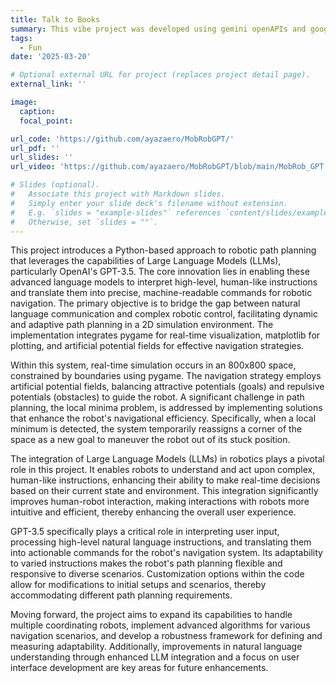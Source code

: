```yaml
---
title: Talk to Books
summary: This vibe project was developed using gemini openAPIs and googlebooks API, with an idea to look for answers of "How to" question from the wisdom of what has already been published in various fiction and non-fiction books. Inspired from - https://books.google.com/talktobooks/
tags:
  - Fun
date: '2025-03-20'

# Optional external URL for project (replaces project detail page).
external_link: ''

image:
  caption: 
  focal_point: 

url_code: 'https://github.com/ayazaero/MobRobGPT/'
url_pdf: ''
url_slides: ''
url_video: 'https://github.com/ayazaero/MobRobGPT/blob/main/MobRob_GPT.mp4'

# Slides (optional).
#   Associate this project with Markdown slides.
#   Simply enter your slide deck's filename without extension.
#   E.g. `slides = "example-slides"` references `content/slides/example-slides.md`.
#   Otherwise, set `slides = ""`.
---
```


This project introduces a Python-based approach to robotic path planning that leverages the capabilities of Large Language Models (LLMs), particularly OpenAI's GPT-3.5. The core innovation lies in enabling these advanced language models to interpret high-level, human-like instructions and translate them into precise, machine-readable commands for robotic navigation. The primary objective is to bridge the gap between natural language communication and complex robotic control, facilitating dynamic and adaptive path planning in a 2D simulation environment. The implementation integrates pygame for real-time visualization, matplotlib for plotting, and artificial potential fields for effective navigation strategies.

Within this system, real-time simulation occurs in an 800x800 space, constrained by boundaries using pygame. The navigation strategy employs artificial potential fields, balancing attractive potentials (goals) and repulsive potentials (obstacles) to guide the robot. A significant challenge in path planning, the local minima problem, is addressed by implementing solutions that enhance the robot's navigational efficiency. Specifically, when a local minimum is detected, the system temporarily reassigns a corner of the space as a new goal to maneuver the robot out of its stuck position.

The integration of Large Language Models (LLMs) in robotics plays a pivotal role in this project. It enables robots to understand and act upon complex, human-like instructions, enhancing their ability to make real-time decisions based on their current state and environment. This integration significantly improves human-robot interaction, making interactions with robots more intuitive and efficient, thereby enhancing the overall user experience.

GPT-3.5 specifically plays a critical role in interpreting user input, processing high-level natural language instructions, and translating them into actionable commands for the robot's navigation system. Its adaptability to varied instructions makes the robot's path planning flexible and responsive to diverse scenarios. Customization options within the code allow for modifications to initial setups and scenarios, thereby accommodating different path planning requirements.

Moving forward, the project aims to expand its capabilities to handle multiple coordinating robots, implement advanced algorithms for various navigation scenarios, and develop a robustness framework for defining and measuring adaptability. Additionally, improvements in natural language understanding through enhanced LLM integration and a focus on user interface development are key areas for future enhancements.